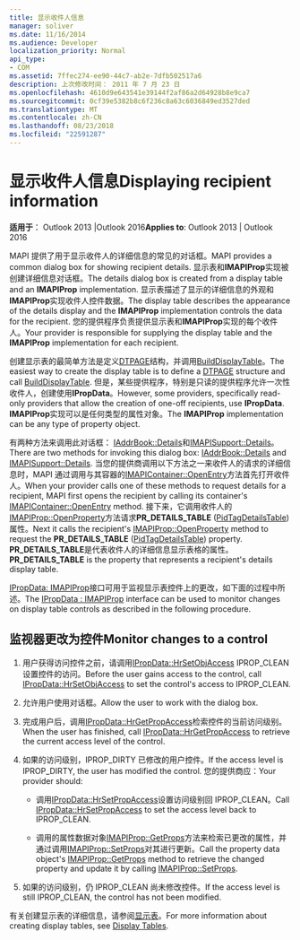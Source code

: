 ```yaml
---
title: 显示收件人信息
manager: soliver
ms.date: 11/16/2014
ms.audience: Developer
localization_priority: Normal
api_type:
- COM
ms.assetid: 7ffec274-ee90-44c7-ab2e-7dfb502517a6
description: 上次修改时间： 2011 年 7 月 23 日
ms.openlocfilehash: 4610d9e643541e39144f2af86a2d64928b8e9ca7
ms.sourcegitcommit: 0cf39e5382b8c6f236c8a63c6036849ed3527ded
ms.translationtype: MT
ms.contentlocale: zh-CN
ms.lasthandoff: 08/23/2018
ms.locfileid: "22591287"
---
```

# <a name="displaying-recipient-information"></a><span data-ttu-id="b7acf-103">显示收件人信息</span><span class="sxs-lookup"><span data-stu-id="b7acf-103">Displaying recipient information</span></span>

<span data-ttu-id="b7acf-104">**适用于**： Outlook 2013 |Outlook 2016</span><span class="sxs-lookup"><span data-stu-id="b7acf-104">**Applies to**: Outlook 2013 | Outlook 2016</span></span> 
  
<span data-ttu-id="b7acf-105">MAPI 提供了用于显示收件人的详细信息的常见的对话框。</span><span class="sxs-lookup"><span data-stu-id="b7acf-105">MAPI provides a common dialog box for showing recipient details.</span></span> <span data-ttu-id="b7acf-106">显示表和**IMAPIProp**实现被创建详细信息对话框。</span><span class="sxs-lookup"><span data-stu-id="b7acf-106">The details dialog box is created from a display table and an **IMAPIProp** implementation.</span></span> <span data-ttu-id="b7acf-107">显示表描述了显示的详细信息的外观和**IMAPIProp**实现收件人控件数据。</span><span class="sxs-lookup"><span data-stu-id="b7acf-107">The display table describes the appearance of the details display and the **IMAPIProp** implementation controls the data for the recipient.</span></span> <span data-ttu-id="b7acf-108">您的提供程序负责提供显示表和**IMAPIProp**实现的每个收件人。</span><span class="sxs-lookup"><span data-stu-id="b7acf-108">Your provider is responsible for supplying the display table and the **IMAPIProp** implementation for each recipient.</span></span> 
  
<span data-ttu-id="b7acf-109">创建显示表的最简单方法是定义[DTPAGE](dtpage.md)结构，并调用[BuildDisplayTable](builddisplaytable.md)。</span><span class="sxs-lookup"><span data-stu-id="b7acf-109">The easiest way to create the display table is to define a [DTPAGE](dtpage.md) structure and call [BuildDisplayTable](builddisplaytable.md).</span></span> <span data-ttu-id="b7acf-110">但是，某些提供程序，特别是只读的提供程序允许一次性收件人，创建使用**IPropData**。</span><span class="sxs-lookup"><span data-stu-id="b7acf-110">However, some providers, specifically read-only providers that allow the creation of one-off recipients, use **IPropData**.</span></span> <span data-ttu-id="b7acf-111">**IMAPIProp**实现可以是任何类型的属性对象。</span><span class="sxs-lookup"><span data-stu-id="b7acf-111">The **IMAPIProp** implementation can be any type of property object.</span></span> 
  
<span data-ttu-id="b7acf-112">有两种方法来调用此对话框： [IAddrBook::Details](iaddrbook-details.md)和[IMAPISupport::Details](imapisupport-details.md)。</span><span class="sxs-lookup"><span data-stu-id="b7acf-112">There are two methods for invoking this dialog box: [IAddrBook::Details](iaddrbook-details.md) and [IMAPISupport::Details](imapisupport-details.md).</span></span> <span data-ttu-id="b7acf-113">当您的提供商调用以下方法之一来收件人的请求的详细信息时，MAPI 通过调用与其容器的[IMAPIContainer::OpenEntry](imapicontainer-openentry.md)方法首先打开收件人。</span><span class="sxs-lookup"><span data-stu-id="b7acf-113">When your provider calls one of these methods to request details for a recipient, MAPI first opens the recipient by calling its container's [IMAPIContainer::OpenEntry](imapicontainer-openentry.md) method.</span></span> <span data-ttu-id="b7acf-114">接下来，它调用收件人的[IMAPIProp::OpenProperty](imapiprop-openproperty.md)方法请求**PR_DETAILS_TABLE** ([PidTagDetailsTable](pidtagdetailstable-canonical-property.md)) 属性。</span><span class="sxs-lookup"><span data-stu-id="b7acf-114">Next it calls the recipient's [IMAPIProp::OpenProperty](imapiprop-openproperty.md) method to request the **PR_DETAILS_TABLE** ([PidTagDetailsTable](pidtagdetailstable-canonical-property.md)) property.</span></span> <span data-ttu-id="b7acf-115">**PR_DETAILS_TABLE**是代表收件人的详细信息显示表格的属性。</span><span class="sxs-lookup"><span data-stu-id="b7acf-115">**PR_DETAILS_TABLE** is the property that represents a recipient's details display table.</span></span> 
  
<span data-ttu-id="b7acf-116">[IPropData: IMAPIProp](ipropdataimapiprop.md)接口可用于监视显示表控件上的更改，如下面的过程中所述。</span><span class="sxs-lookup"><span data-stu-id="b7acf-116">The [IPropData : IMAPIProp](ipropdataimapiprop.md) interface can be used to monitor changes on display table controls as described in the following procedure.</span></span> 
  
## <a name="monitor-changes-to-a-control"></a><span data-ttu-id="b7acf-117">监视器更改为控件</span><span class="sxs-lookup"><span data-stu-id="b7acf-117">Monitor changes to a control</span></span>
  
1. <span data-ttu-id="b7acf-118">用户获得访问控件之前，请调用[IPropData::HrSetObjAccess](ipropdata-hrsetobjaccess.md) IPROP_CLEAN 设置控件的访问。</span><span class="sxs-lookup"><span data-stu-id="b7acf-118">Before the user gains access to the control, call [IPropData::HrSetObjAccess](ipropdata-hrsetobjaccess.md) to set the control's access to IPROP_CLEAN.</span></span> 
    
2. <span data-ttu-id="b7acf-119">允许用户使用对话框。</span><span class="sxs-lookup"><span data-stu-id="b7acf-119">Allow the user to work with the dialog box.</span></span> 
    
3. <span data-ttu-id="b7acf-120">完成用户后，调用[IPropData::HrGetPropAccess](ipropdata-hrgetpropaccess.md)检索控件的当前访问级别。</span><span class="sxs-lookup"><span data-stu-id="b7acf-120">When the user has finished, call [IPropData::HrGetPropAccess](ipropdata-hrgetpropaccess.md) to retrieve the current access level of the control.</span></span> 
    
4. <span data-ttu-id="b7acf-121">如果的访问级别，IPROP_DIRTY 已修改的用户控件。</span><span class="sxs-lookup"><span data-stu-id="b7acf-121">If the access level is IPROP_DIRTY, the user has modified the control.</span></span> <span data-ttu-id="b7acf-122">您的提供商应：</span><span class="sxs-lookup"><span data-stu-id="b7acf-122">Your provider should:</span></span>
    
   - <span data-ttu-id="b7acf-123">调用[IPropData::HrSetPropAccess](ipropdata-hrsetpropaccess.md)设置访问级别回 IPROP_CLEAN。</span><span class="sxs-lookup"><span data-stu-id="b7acf-123">Call [IPropData::HrSetPropAccess](ipropdata-hrsetpropaccess.md) to set the access level back to IPROP_CLEAN.</span></span> 
    
   - <span data-ttu-id="b7acf-124">调用的属性数据对象[IMAPIProp::GetProps](imapiprop-getprops.md)方法来检索已更改的属性，并通过调用[IMAPIProp::SetProps](imapiprop-setprops.md)对其进行更新。</span><span class="sxs-lookup"><span data-stu-id="b7acf-124">Call the property data object's [IMAPIProp::GetProps](imapiprop-getprops.md) method to retrieve the changed property and update it by calling [IMAPIProp::SetProps](imapiprop-setprops.md).</span></span>
    
5. <span data-ttu-id="b7acf-125">如果的访问级别，仍 IPROP_CLEAN 尚未修改控件。</span><span class="sxs-lookup"><span data-stu-id="b7acf-125">If the access level is still IPROP_CLEAN, the control has not been modified.</span></span> 
    
<span data-ttu-id="b7acf-126">有关创建显示表的详细信息，请参阅[显示表](display-tables.md)。</span><span class="sxs-lookup"><span data-stu-id="b7acf-126">For more information about creating display tables, see [Display Tables](display-tables.md).</span></span>
  

